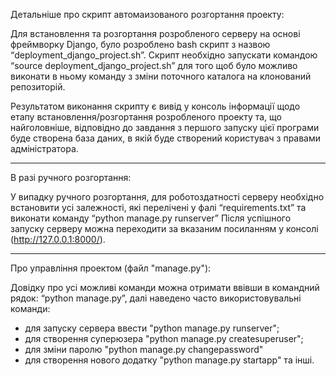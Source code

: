 Детальніше про скрипт автомаизованого розгортання проекту:

Для встановлення та розгортання розробленого серверу на основі фреймворку Django, було розроблено bash 
скрипт з назвою “deployment_django_project.sh”. Скрипт необхідно запускати командою 
“source deployment_django_project.sh” для того щоб було можливо виконати в ньому команду з зміни поточного
каталога на клонований репозиторій. 

Результатом виконання скрипту є вивід у консоль інформації щодо етапу встановлення/розгортання розробленого
проекту та, що найголовніше, відповідно до завдання з першого запуску цієї програми буде створена база
даних, в якій буде створений користувач з правами адміністратора.

__________________________________________________________________________________________________________________________________

В разі ручного розгортання:

У випадку ручного розгортання, для роботоздатності серверу необхідно встановити усі залежності, які 
перелічені у фалі “requirements.txt” та виконати команду “python manage.py runserver” Після успішного 
запуску серверу можна переходити за вказаним посиланням у консолі (http://127.0.0.1:8000/).

__________________________________________________________________________________________________________________________________

Про управління проектом (файл "manage.py"): 

Довідку про усі можливі команди можна отримати ввівши в командний рядок: “python manage.py”, далі наведено 
часто використовувальні команди:

- для запуску сервера ввести "python manage.py runserver";
- для створення суперюзера "python manage.py createsuperuser";
- для зміни паролю "python manage.py changepassword"
- для створення нового додатку "python manage.py startapp"
та інші.